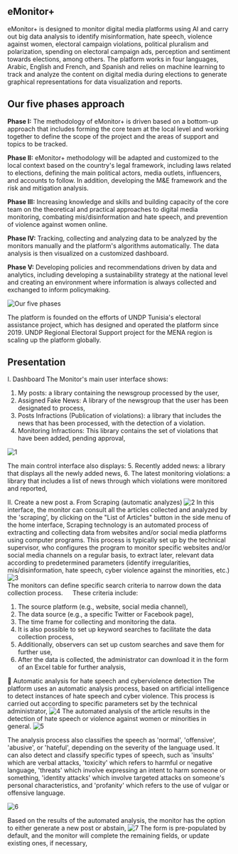 ## **eMonitor+**
eMonitor+ is designed to monitor digital media platforms using AI and carry out big data analysis to identify misinformation, hate speech, violence against women, electoral campaign violations, political pluralism and polarization, spending on electoral campaign ads, perception and sentiment towards elections, among others. The platform works in four languages, Arabic, English and French, and Spanish and relies on machine learning to track and analyze the content on digital media during elections to generate graphical representations for data visualization and reports.

## **Our five phases approach**
<B>Phase I:</B> The methodology of eMonitor+ is driven based on a bottom-up approach that includes forming the core team at the local level and working together to define the scope of the project and the areas of support and topics to be tracked.
 

<B>Phase II:</B> eMonitor+ methodology will be adapted and customized to the local context based on the country's legal framework, including laws related to elections, defining the main political actors, media outlets, influencers, and accounts to follow. In addition, developing the M&E framework and the risk and mitigation analysis.
 

<B>Phase III:</B> Increasing knowledge and skills and building capacity of the core team on the theoretical and practical approaches to digital media monitoring, combating mis/disinformation and hate speech, and prevention of violence against women online.
 

<B>Phase IV:</B> Tracking, collecting and analyzing data to be analyzed by the monitors manually and the platform's algorithms automatically. The data analysis is then visualized on a customized dashboard.
 

<B>Phase V:</B> Developing policies and recommendations driven by data and analytics, including developing a sustainability strategy at the national level and creating an environment where information is always collected and exchanged to inform policymaking.

![Our five phases](https://github.com/MxNaruto/eMonitor-Plus/blob/master/images/5_phase.png)


The platform is founded on the efforts of UNDP Tunisia's electoral assistance project, which has designed and operated the platform since 2019. UNDP Regional Electoral Support project for the MENA region is scaling up the platform globally.   

## **Presentation**

I.	Dashboard 
The Monitor's main user interface shows:
1.	My posts: a library containing the newsgroup processed by the user,
2.	Assigned Fake News: A library of the newsgroup that the user has been designated to process,
3.	Posts Infractions (Publication of violations): a library that includes the news that has been processed, with the detection of a violation.
4.	Monitoring Infractions: This library contains the set of violations that have been added, pending approval,

![1](https://github.com/MxNaruto/eMonitor-Plus/blob/master/images/1.png)


The main control interface also displays:
5.	Recently added news: a library that displays all the newly added news,
6.	The latest monitoring violations: a library that includes a list of news through which violations were monitored and reported,




II.	Create a new post
a.	From Scraping (automatic analyzes)
![2](https://github.com/MxNaruto/eMonitor-Plus/blob/master/images/2.png)
In this interface, the monitor can consult all the articles collected and analyzed by the 'scraping', by clicking on the "List of Articles" button in the side menu of the home interface,
Scraping technology is an automated process of extracting and collecting data from websites and/or social media platforms using computer programs. This process is typically set up by the technical supervisor, who configures the program to monitor specific websites and/or social media channels on a regular basis, to extract later, relevant data according to predetermined parameters (identify irregularities, mis/disinformation, hate speech, cyber violence against the minorities, etc.)
![3](https://github.com/MxNaruto/eMonitor-Plus/blob/master/images/3.png)  
The monitors can define specific search criteria to narrow down the data collection process. 
 
These criteria include: 
1.	The source platform (e.g., website, social media channel), 
2.	The data source (e.g., a specific Twitter or Facebook page), 
3.	The time frame for collecting and monitoring the data. 
4.	It is also possible to set up keyword searches to facilitate the data collection process,
5.	Additionally, observers can set up custom searches and save them for further use,
6.	After the data is collected, the administrator can download it in the form of an Excel table for further analysis,

	Automatic analysis for hate speech and cyberviolence detection
The platform uses an automatic analysis process, based on artificial intelligence to detect instances of hate speech and cyber violence. This process is carried out according to specific parameters set by the technical administrator,
![4](https://github.com/MxNaruto/eMonitor-Plus/blob/master/images/4.png) 
The automated analysis of the article results in the detection of hate speech or violence against women or minorities in general.
![5](https://github.com/MxNaruto/eMonitor-Plus/blob/master/images/5.png) 
 
 
 
The analysis process also classifies the speech as 'normal', 'offensive', 'abusive', or 'hateful', depending on the severity of the language used. 
It can also detect and classify specific types of speech, such as 'insults' which are verbal attacks, 'toxicity' which refers to harmful or negative language, 'threats' which involve expressing an intent to harm someone or something, 'identity attacks' which involve targeted attacks on someone's personal characteristics, and 'profanity' which refers to the use of vulgar or offensive language.
 
![6](https://github.com/MxNaruto/eMonitor-Plus/blob/master/images/6.png)
 
Based on the results of the automated analysis, the monitor has the option to either generate a new post or abstain,
![7](https://github.com/MxNaruto/eMonitor-Plus/blob/master/images/7.png) 
The form is pre-populated by default, and the monitor will complete the remaining fields, or update existing ones, if necessary,
